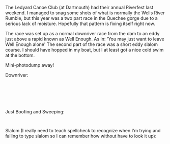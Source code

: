 <html><body><p>The Ledyard Canoe Club (at Dartmouth) had their annual Riverfest last weekend. I managed to snag some shots of what is normally the Wells River Rumble, but this year was a two part race in the Quechee gorge due to a serious lack of moisture. Hopefully that pattern is fixing itself right now.



The race was set up as a normal downriver race from the dam to an eddy just above a rapid known as Well Enough. As in: 'You may just want to leave Well Enough alone' The second part of the race was a short eddy slalom course. I should have hopped in my boat, but I at least got a nice cold swim at the bottom.



Mini-photodump away!



Downriver:



<a href="http://alexkerney.com/wp-content/uploads/2012/04/20120414_DSC0370.jpg"><img class="alignnone size-large wp-image-1123 [ftmt_id] nofotomoto" title="20120414_DSC0370" src="http://alexkerney.com/wp-content/uploads/2012/04/20120414_DSC0370-840x1264.jpg" alt=""></a>



<a href="http://alexkerney.com/wp-content/uploads/2012/04/20120414_DSC0334.jpg"><img class="alignnone size-large wp-image-1122 [ftmt_id] nofotomoto" title="20120414_DSC0334" src="http://alexkerney.com/wp-content/uploads/2012/04/20120414_DSC0334-840x1264.jpg" alt=""></a>



<a href="http://alexkerney.com/wp-content/uploads/2012/04/20120414_DSC0269.jpg"><img class="alignnone size-large wp-image-1119 [ftmt_id] nofotomoto" title="20120414_DSC0269" src="http://alexkerney.com/wp-content/uploads/2012/04/20120414_DSC0269-840x1264.jpg" alt=""></a>



<a href="http://alexkerney.com/wp-content/uploads/2012/04/20120414_DSC0228.jpg"><img class="alignnone size-large wp-image-1116 [ftmt_id] nofotomoto" title="20120414_DSC0228" src="http://alexkerney.com/wp-content/uploads/2012/04/20120414_DSC0228-840x557.jpg" alt=""></a>



<a href="http://alexkerney.com/wp-content/uploads/2012/04/20120414_DSC0099.jpg"><img class="alignnone size-large wp-image-1115 [ftmt_id] nofotomoto" title="20120414_DSC0099" src="http://alexkerney.com/wp-content/uploads/2012/04/20120414_DSC0099-840x557.jpg" alt=""></a>



<a href="http://alexkerney.com/wp-content/uploads/2012/04/20120414_DSC0021.jpg"><img class="alignnone size-large wp-image-1113 [ftmt_id] nofotomoto" title="20120414_DSC0021" src="http://alexkerney.com/wp-content/uploads/2012/04/20120414_DSC0021-840x1264.jpg" alt=""></a>



Just Boofing and Sweeping:



<a href="http://alexkerney.com/wp-content/uploads/2012/04/20120414_DSC0252.jpg"><img class="alignnone size-large wp-image-1117 [ftmt_id] nofotomoto" title="20120414_DSC0252" src="http://alexkerney.com/wp-content/uploads/2012/04/20120414_DSC0252-840x557.jpg" alt=""></a>



<a href="http://alexkerney.com/wp-content/uploads/2012/04/20120414_DSC0284.jpg"><img class="alignnone size-large wp-image-1120 [ftmt_id] nofotomoto" title="20120414_DSC0284" src="http://alexkerney.com/wp-content/uploads/2012/04/20120414_DSC0284-840x557.jpg" alt=""></a>



Slalom (I really need to teach spellcheck to recognize when I'm trying and failing to type slalom so I can remember how without have to look it up):



<a href="http://alexkerney.com/wp-content/uploads/2012/04/20120414_DSC0371.jpg"><img class="alignnone size-large wp-image-1124 [ftmt_id] nofotomoto" title="20120414_DSC0371" src="http://alexkerney.com/wp-content/uploads/2012/04/20120414_DSC0371-840x557.jpg" alt=""></a>



<a href="http://alexkerney.com/wp-content/uploads/2012/04/20120414_DSC0416.jpg"><img class="alignnone size-large wp-image-1125 [ftmt_id] nofotomoto" title="20120414_DSC0416" src="http://alexkerney.com/wp-content/uploads/2012/04/20120414_DSC0416-840x557.jpg" alt=""></a>



<a href="http://alexkerney.com/wp-content/uploads/2012/04/20120414_DSC0291.jpg"><img class="alignnone size-large wp-image-1121 [ftmt_id] nofotomoto" title="20120414_DSC0291" src="http://alexkerney.com/wp-content/uploads/2012/04/20120414_DSC0291-840x557.jpg" alt=""></a>



<a href="http://alexkerney.com/wp-content/uploads/2012/04/20120414_DSC0255.jpg"><img class="alignnone size-large wp-image-1118 [ftmt_id] nofotomoto" title="20120414_DSC0255" src="http://alexkerney.com/wp-content/uploads/2012/04/20120414_DSC0255-840x1264.jpg" alt=""></a></p></body></html>